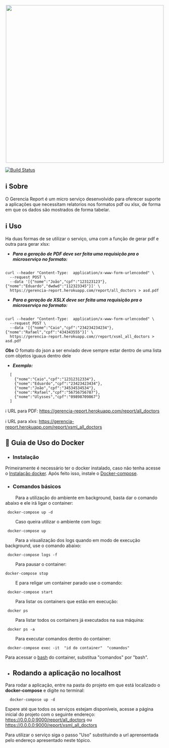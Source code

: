 <p align="center"><a href="https://i.imgur.com/LbrJ2e6.png" target="_blank"><img width="500"src="https://i.imgur.com/LbrJ2e6.png"></a></p>
<p align="center">

[![Build Status](https://travis-ci.org/Eduardojvr/gerencia_report.svg?branch=master)](https://travis-ci.org/Eduardojvr/gerencia_report)
        
## ℹ️ Sobre
O Gerencia Report é um micro serviço desenvolvido para oferecer suporte a aplicações que necessitam relatorios nos formatos pdf ou xlsx, de forma em que os dados são mostrados de forma tabelar.

## ℹ️ Uso

Ha duas formas de se utilizar o serviço, uma com a função de gerar pdf e outra para gerar xlsx:

* ***Para a geração de PDF deve ser feita uma requisição pra o microserviço no formato:***

```Terminal

curl --header "Content-Type:  application/x-www-form-urlencoded" \
  --request POST \
  --data '[{"nome":"João","cpf":"123123123"},{"nome":"Eduardo","dwdwd":"112323345"}]' \
  https://gerencia-report.herokuapp.com/report/all_doctors > asd.pdf

```

* ***Para a geração de XSLX deve ser feita uma requisição pra o microserviço no formato:***

```Terminal

curl --header "Content-Type:  application/x-www-form-urlencoded" \
  --request POST \
  --data '[{"nome":"Caio","cpf":"234234234234"},{"nome":"Rafael","cpf":"434343555"}]' \
  https://gerencia-report.herokuapp.com//report/xsml_all_doctors > asd.pdf

```

***Obs*** O fomato do json a ser enviado deve sempre estar dentro de uma lista com objetos iguaus dentro dele

* ***Exemplo:***


```Terminal
  [
    {"nome":"Caio","cpf":"12312312334"},
    {"nome":"Eduardo","cpf":"23423423434"},
    {"nome":"João","cpf":"34534534534"},
    {"nome":"Rafael","cpf":"56756756787"},
    {"nome":"Ulysses","cpf":"09898709867"} 
  ]

```



ℹ️ URL para PDF: https://gerencia-report.herokuapp.com/report/all_doctors

ℹ️ URL para xlxs: https://gerencia-report.herokuapp.com/report/xsml_all_doctors

## 🐳 Guia de Uso do Docker

* ### Instalação
Primeiramente é necessário ter o docker instalado, caso não tenha acesse o [Instalação docker](https://docs.docker.com/engine/installation/linux/docker-ce/). Após feito isso, instale o [Docker-compose](https://docs.docker.com/compose/install/).

* ### Comandos básicos 

 &emsp;&emsp; Para a utilização do ambiente em background, basta dar o comando abaixo e ele irá ligar o container:
 
 ```terminal
  docker-compose up -d
 ```
 &emsp;&emsp; Caso queira utilizar o ambiente com logs:

 ```terminal
  docker-compose up 
 ```
 &emsp;&emsp; Para a visualização dos logs quando em modo de execução background, use o comando abaixo:

 ```terminal
  docker-compose logs -f
 ```

 &emsp;&emsp; Para pausar o container:

  ```terminal
  docker-compose stop
 ```
 &emsp;&emsp; E para religar um container parado use o comando: 
 
 ```terminal
  docker-compose start 
 ```

 &emsp;&emsp; Para listar os containers que estão em execução:
 
 ```terminal
  docker ps
 ```
 &emsp;&emsp; Para listar todos os containers já executados na sua máquina:
 
 ```terminal
  docker ps -a
 ```
 &emsp;&emsp; Para executar comandos dentro do container:
 
 ```terminal
  docker-compose exec -it  "id do container"  "comandos"
 ```
 Para acessar o [bash](https://www.gnu.org/software/bash/) do container, substitua "comandos" por "bash".

* ## Rodando a aplicação no localhost

Para rodar a aplicação, entre na pasta do projeto em que está localizado o __docker-compose__ e digite no terminal:

```
  docker-compose up -d
```
Espere até que todos os serviços estejam disponíveis, acesse a página inicial do projeto com o seguinte endereço: https://0.0.0.0:9000/report/all_doctors ou  https://0.0.0.0:9000/report/xsml_all_doctors

Para utilizar o serviço siga o passo "Uso" substituindo a url aprensentada pelo endereço apresentado neste tópico.
